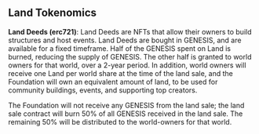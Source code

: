 <h2>Land Tokenomics</h2>
<p><b>Land Deeds (erc721)</b>: Land Deeds are NFTs that allow their owners to build structures and host events. Land Deeds are bought in GENESIS, and are available for a fixed timeframe. Half of the GENESIS spent on Land is burned, reducing the supply of GENESIS. The other half is granted to world owners for that world, over a 2-year period. In addition, world owners will receive one Land per world share at the time of the land sale, and the Foundation will own an equivalent amount of land, to be used for community buildings, events, and supporting top creators.</p>
<p>The Foundation will not receive any GENESIS from the land sale; the land sale contract will burn 50% of all GENESIS received in the land sale. The remaining 50% will be distributed to the world-owners for that world.</p>
